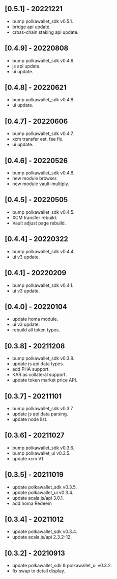 ## [0.5.1] - 20221221
- bump polkawallet_sdk v0.5.1.
- bridge api update.
- cross-chain staking api update.

## [0.4.9] - 20220808
- bump polkawallet_sdk v0.4.9.
- js api update.
- ui update.

## [0.4.8] - 20220621
- bump polkawallet_sdk v0.4.8.
- ui update.

## [0.4.7] - 20220606
- bump polkawallet_sdk v0.4.7.
- xcm transfer est. fee fix.
- ui update.

## [0.4.6] - 20220526
- bump polkawallet_sdk v0.4.6.
- new module browser.
- new module vault-multiply.

## [0.4.5] - 20220505
- bump polkawallet_sdk v0.4.5.
- XCM transfer rebuild.
- Vault adjust page rebuild.

## [0.4.4] - 20220322
- bump polkawallet_sdk v0.4.4.
- ui v3 update.

## [0.4.1] - 20220209
- bump polkawallet_sdk v0.4.1.
- ui v3 update.

## [0.4.0] - 20220104
- update homa module.
- ui v3 update.
- rebuild all token types.

## [0.3.8] - 20211208
- bump polkawallet_sdk v0.3.8.
- update js api data types.
- add PHA support.
- KAR as collateral support.
- update token market price API.

## [0.3.7] - 20211101
- bump polkawallet_sdk v0.3.7.
- update js api data parsing.
- update node list.

## [0.3.6] - 20211027
- bump polkawallet_sdk v0.3.6.
- bump polkawallet_ui v0.3.5.
- update xcm V1.

## [0.3.5] - 20211019
- update polkawallet_sdk v0.3.5.
- update polkawallet_ui v0.3.4.
- update acala.js/api 3.0.1.
- add homa Redeem

## [0.3.4] - 20211012
- update polkawallet_sdk v0.3.4.
- update acala.js/api 2.3.2-12.

## [0.3.2] - 20210913
- update polkawallet_sdk & polkawallet_ui v0.3.2.
- fix swap tx detail display.
